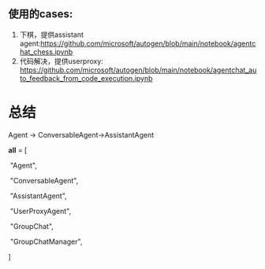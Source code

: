 ## 使用的cases:

1. 下棋，提供assistant agent:https://github.com/microsoft/autogen/blob/main/notebook/agentchat_chess.ipynb
2. 代码解决，提供userproxy: https://github.com/microsoft/autogen/blob/main/notebook/agentchat_auto_feedback_from_code_execution.ipynb

# 总结

Agent -> ConversableAgent->AssistantAgent

__all__ = [

​    "Agent",

​    "ConversableAgent",

​    "AssistantAgent",

​    "UserProxyAgent",

​    "GroupChat",

​    "GroupChatManager",

]